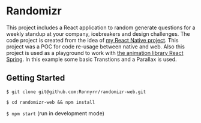 # Randomizr
This project includes a React application to random generate questions for a weekly standup at your company, icebreakers and design challenges. The code project is created from the idea of [my React Native project](https://github.com/Ronnyrr/randomizr). This project was a POC for code re-usage between native and web. Also this project is used as a playground to work with [the animation library React Spring](https://github.com/drcmda/react-spring). In this example some basic Transtions and a Parallax is used.

## Getting Started
`$ git clone git@github.com:Ronnyrr/randomizr-web.git`

`$ cd randomizr-web && npm install`

`$ npm start` (run in development mode)

